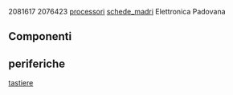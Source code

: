 2081617
2076423
[processori](/componenti/processori.md)
[schede_madri](componenti/schede_madri.md)
Elettronica Padovana
## Componenti ##
## periferiche ##
[tastiere](/periferiche/tastiere.md)
